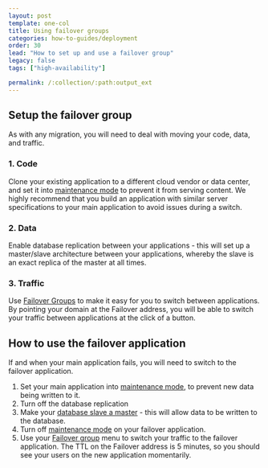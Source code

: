 ```yaml
---
layout: post
template: one-col
title: Using failover groups
categories: how-to-guides/deployment
order: 30
lead: "How to set up and use a failover group"
legacy: false
tags: ["high-availability"]

permalink: /:collection/:path:output_ext
---
```


## Setup the failover group

As with any migration, you will need to deal with moving your code, data, and traffic. 


### 1. Code

Clone your existing application to a different cloud vendor or data center, and set it into [maintenance mode](/maestro/how-to-guides/deployment/service-network-configuration.html) to prevent it from serving content. We highly recommend that you build an application with similar server specifications to your main application to avoid issues during a switch. 


### 2. Data

Enable database replication between your applications - this will set up a master/slave architecture between your applications, whereby the slave is an exact replica of the master at all times. 


### 3. Traffic

Use [Failover Groups](/maestro/tutorials/failover-groups.html) to make it easy for you to switch between applications. By pointing your domain at the Failover address, you will be able to switch your traffic between applications at the click of a button.


## How to use the failover application

If and when your main application fails, you will need to switch to the failover application.

1.  Set your main application into [maintenance mode](/maestro/how-to-guides/deployment/service-network-configuration.html), to prevent new data being written to it.
2.  Turn off the database replication
3.  Make your [database slave a master](/maestro/references/toolbelt.html#slave-promotion-to-standalone-master) - this will allow data to be written to the database.
4.  Turn off [maintenance mode](/maestro/how-to-guides/deployment/service-network-configuration.html) on your failover application.
5.  Use your [Failover group](/maestro/tutorials/failover-groups.html) menu to switch your traffic to the failover application. The TTL on the Failover address is 5 minutes, so you should see your users on the new application momentarily.